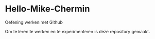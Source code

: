 # Hello-Mike-Chermin
Oefening werken met Github

Om te leren te werken en te experimenteren is deze repository gemaakt.
